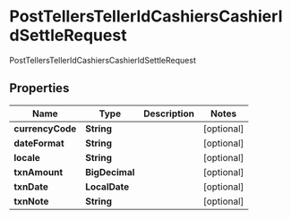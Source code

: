 

# PostTellersTellerIdCashiersCashierIdSettleRequest

PostTellersTellerIdCashiersCashierIdSettleRequest

## Properties

| Name | Type | Description | Notes |
|------------ | ------------- | ------------- | -------------|
|**currencyCode** | **String** |  |  [optional] |
|**dateFormat** | **String** |  |  [optional] |
|**locale** | **String** |  |  [optional] |
|**txnAmount** | **BigDecimal** |  |  [optional] |
|**txnDate** | **LocalDate** |  |  [optional] |
|**txnNote** | **String** |  |  [optional] |



